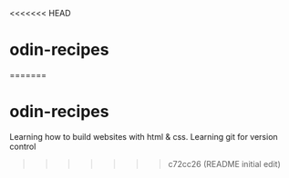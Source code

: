 <<<<<<< HEAD
# odin-recipes
=======
# odin-recipes

Learning how to build websites with html & css. Learning git for version control
>>>>>>> c72cc26 (README initial edit)
